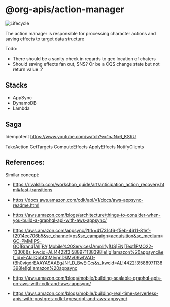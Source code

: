 # @org-apis/action-manager
![Lifecycle](https://img.shields.io/badge/lifecycle-unstable-red)

The action manager is responsible for processing character actions and saving effects to target data structure


Todo:
* There should be a sanity check in regards to geo location of chaters
* Should saving effects fan out, SNS? Or be a CQS change state but not return value :?

## Stacks

* AppSync
* DynamoDB
* Lambda

## Saga

Idempotent
https://www.youtube.com/watch?v=1nJNx6_KSRU

TakeAction
GetTargets
ComputeEffects
ApplyEffects
NotifyClients


## References:
Similar concept:
* https://rivalslib.com/workshop_guide/art/anticipation_action_recovery.html#fast-transitions

* https://docs.aws.amazon.com/cdk/api/v1/docs/aws-appsync-readme.html
* https://aws.amazon.com/blogs/architecture/things-to-consider-when-you-build-a-graphql-api-with-aws-appsync/
* https://aws.amazon.com/appsync/?trk=41731cf6-f5eb-4611-81ef-f2914ec706b5&sc_channel=ps&sc_campaign=acquisition&sc_medium=GC-PMM|PS-GO|Brand|All|PA|Mobile%20Services|Amplify|US|EN|Text|PMO22-13306&s_kwcid=AL!4422!3!588971138398!e!!g!!amazon%20appsync&ef_id=EAIaIQobChMIvpnDkMv09wIVAD-tBh0vigdrEAAYASAAEgJNf_D_BwE:G:s&s_kwcid=AL!4422!3!588971138398!e!!g!!amazon%20appsync
* https://aws.amazon.com/blogs/mobile/building-scalable-graphql-apis-on-aws-with-cdk-and-aws-appsync/
* https://aws.amazon.com/blogs/mobile/building-real-time-serverless-apis-with-postgres-cdk-typescript-and-aws-appsync/

